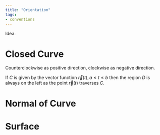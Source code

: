 ```yaml
---
title: "Orientation"
tags:
- conventions
---
```

Idea: 

# Closed Curve

Counterclockwise as positive direction, clockwise as negative direction.

If $C$ is given by the vector function $\vec{r}(t), a\le t\le b$ then the region $D$ is always on the left as the point $\vec{r}(t)$ traverses $C$.

# Normal of Curve




# Surface